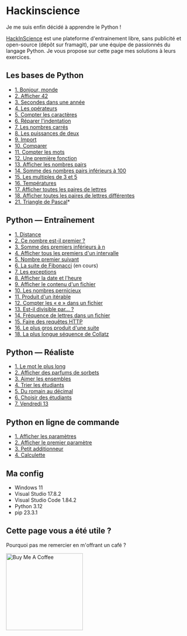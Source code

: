 # Hackinscience

Je me suis enfin décidé à apprendre le Python !

[HackInScience](https://www.hackinscience.org/) est une plateforme d'entrainement libre, sans publicité et open-source (dépôt sur framagit), par une équipe de passionnés du langage Python. Je vous propose sur cette page mes solutions à leurs exercices.

## Les bases de Python

* [1. Bonjour, monde](https://github.com/AlexisAmand/python/blob/master/Hackinscience/Bases/exercice-01.py)
* [2. Afficher 42](https://github.com/AlexisAmand/python/blob/master/Hackinscience/Bases/exercice-02.py)
* [3. Secondes dans une année](https://github.com/AlexisAmand/python/blob/master/Hackinscience/Bases/exercice-03.py)
* [4. Les opérateurs](https://github.com/AlexisAmand/python/blob/master/Hackinscience/Bases/exercice-04.py)
* [5. Compter les caractères](https://github.com/AlexisAmand/python/blob/master/Hackinscience/Bases/exercice-05.py)
* [6. Réparer l'indentation](https://github.com/AlexisAmand/python/blob/master/Hackinscience/Bases/exercice-06.py)
* [7. Les nombres carrés](https://github.com/AlexisAmand/python/blob/master/Hackinscience/Bases/exercice-07.py)
* [8. Les puissances de deux](https://github.com/AlexisAmand/python/blob/master/Hackinscience/Bases/exercice-08.py)
* [9. Import](https://github.com/AlexisAmand/python/blob/master/Hackinscience/Bases/exercice-09.py)
* [10. Comparer](https://github.com/AlexisAmand/python/blob/master/Hackinscience/Bases/exercice-10.py)
* [11. Compter les mots](https://github.com/AlexisAmand/python/blob/master/Hackinscience/Bases/exercice-11.py)
* [12. Une première fonction](https://github.com/AlexisAmand/python/blob/master/Hackinscience/Bases/exercice-12.py)
* [13. Afficher les nombres pairs](https://github.com/AlexisAmand/python/blob/master/Hackinscience/Bases/exercice-13.py)
* [14. Somme des nombres pairs inférieurs à 100](https://github.com/AlexisAmand/python/blob/master/Hackinscience/Bases/exercice-14.py)
* [15. Les multiples de 3 et 5](https://github.com/AlexisAmand/python/blob/master/Hackinscience/Bases/exercice-15.py)
* [16. Températures](https://github.com/AlexisAmand/python/blob/master/Hackinscience/Bases/exercice-16.py)
* [17. Afficher toutes les paires de lettres](https://github.com/AlexisAmand/python/blob/master/Hackinscience/Bases/exercice-17.py)
* [18. Afficher toutes les paires de lettres différentes](https://github.com/AlexisAmand/python/blob/master/Hackinscience/Bases/exercice-18.py)
* [21. Triangle de Pascal](https://github.com/AlexisAmand/python/blob/master/Hackinscience/Bases/exercice-21.py)* 

## Python — Entraînement

* [1. Distance](https://github.com/AlexisAmand/python/blob/master/Hackinscience/Entrainement/exercice-01.py)
* [2. Ce nombre est-il premier ?](https://github.com/AlexisAmand/python/blob/master/Hackinscience/Entrainement/exercice-02.py)
* [3. Somme des premiers inférieurs à n](https://github.com/AlexisAmand/python/blob/master/Hackinscience/Entrainement/exercice-03.py)
* [4. Afficher tous les premiers d'un intervalle](https://github.com/AlexisAmand/python/blob/master/Hackinscience/Entrainement/exercice-04.py)
* [5. Nombre premier suivant](https://github.com/AlexisAmand/python/blob/master/Hackinscience/Entrainement/exercice-05.py)
* [6. La suite de Fibonacci](https://github.com/AlexisAmand/python/blob/master/Hackinscience/Entrainement/exercice-06.py) (en cours)
* [7. Les exceptions](https://github.com/AlexisAmand/python/blob/master/Hackinscience/Entrainement/exercice-07.py)
* [8. Afficher la date et l'heure](https://github.com/AlexisAmand/python/blob/master/Hackinscience/Entrainement/exercice-08.py)
* [9. Afficher le contenu d'un fichier](https://github.com/AlexisAmand/python/blob/master/Hackinscience/Entrainement/exercice-09.py)
* [10. Les nombres pernicieux](https://github.com/AlexisAmand/python/blob/master/Hackinscience/Entrainement/exercice-10.py)
* [11. Produit d'un itérable](https://github.com/AlexisAmand/python/blob/master/Hackinscience/Entrainement/exercice-11.py)
* [12. Compter les « e » dans un fichier](https://github.com/AlexisAmand/python/blob/master/Hackinscience/Entrainement/exercice-12.py)
* [13. Est-il divisible par… ?](https://github.com/AlexisAmand/python/blob/master/Hackinscience/Entrainement/exercice-13.py)
* [14. Fréquence de lettres dans un fichier](https://github.com/AlexisAmand/python/blob/master/Hackinscience/Entrainement/exercice-14.py)
* [15. Faire des requêtes HTTP](https://github.com/AlexisAmand/python/blob/master/Hackinscience/Entrainement/exercice-15.py)
* [16. Le plus gros produit d'une suite](https://github.com/AlexisAmand/python/blob/master/Hackinscience/Entrainement/exercice-16.py)
* [18. La plus longue séquence de Collatz](https://github.com/AlexisAmand/python/blob/master/Hackinscience/Entrainement/exercice-18.py)

## Python — Réaliste

* [1. Le mot le plus long](https://github.com/AlexisAmand/python/blob/master/Hackinscience/Realiste/exercice-01.py)
* [2. Afficher des parfums de sorbets](https://github.com/AlexisAmand/python/blob/master/Hackinscience/Realiste/exercice-02.py)
* [3. Aimer les ensembles](https://github.com/AlexisAmand/python/blob/master/Hackinscience/Realiste/exercice-03.py)
* [4. Trier les étudiants](https://github.com/AlexisAmand/python/blob/master/Hackinscience/Realiste/exercice-04.py)
* [5. Du romain au décimal](https://github.com/AlexisAmand/python/blob/master/Hackinscience/Realiste/exercice-05.py)
* [6. Choisir des étudiants](https://github.com/AlexisAmand/python/blob/master/Hackinscience/Realiste/exercice-06.py)
* [7. Vendredi 13](https://github.com/AlexisAmand/python/blob/master/Hackinscience/Realiste/exercice-07.py)

## Python en ligne de commande

* [1. Afficher les paramètres](https://github.com/AlexisAmand/python/blob/master/Hackinscience/Commande/exercice-01.py)
* [2. Afficher le premier paramètre](https://github.com/AlexisAmand/python/blob/master/Hackinscience/Commande/exercice-02.py)
* [3. Petit additionneur](https://github.com/AlexisAmand/python/blob/master/Hackinscience/Commande/exercice-03.py)
* [4. Calculette](https://github.com/AlexisAmand/python/blob/master/Hackinscience/Commande/exercice-03.py)

##  Ma config

* Windows 11
* Visual Studio 17.8.2   
* Visual Studio Code 1.84.2
* Python 3.12
* pip 23.3.1

## Cette page vous a été utile ?

Pourquoi pas me remercier en m'offrant un café ?

<a href="https://www.buymeacoffee.com/alexisamand" target="_blank"><img src="https://cdn.buymeacoffee.com/buttons/v2/default-blue.png" alt="Buy Me A Coffee" width="210" ></a>





